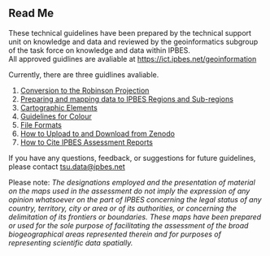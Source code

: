 ## Read Me

These technical guidelines have been prepared by the technical support
unit on knowledge and data and reviewed by the geoinformatics subgroup
of the task force on knowledge and data within IPBES.  
All approved guidlines are avaliable at
<https://ict.ipbes.net/geoinformation>

Currently, there are three guidlines avaliable.  
1. [Conversion to the Robinson
Projection](https://jkumagai96.github.io/Technical-Guideline-Series/robinson_projection_v2.html)  
2. [Preparing and mapping data to IPBES Regions and
Sub-regions](https://jkumagai96.github.io/Technical-Guideline-Series/mapping_regions_v2.html)  
3. [Cartographic
Elements](https://jkumagai96.github.io/Technical-Guideline-Series/cartograhic_guidelines_v1.html)  
4. [Guidelines for
Colour](https://jkumagai96.github.io/Technical-Guideline-Series/guidelines-for-color.html)  
5. [File
Formats](https://jkumagai96.github.io/Technical-Guideline-Series/FileFormats.html)  
6. [How to Upload to and Download from Zenodo](https://jkumagai96.github.io/Technical-Guideline-Series/How-to-upload-and-download-from-Zenodo.html)  
7. [How to Cite IPBES Assessment Reports](https://jkumagai96.github.io/Technical-Guideline-Series/suggested_citations.html)  
  
If you have any questions, feedback, or suggestions for future
guidelines, please contact <tsu.data@ipbes.net>

Please note: *The designations employed and the presentation of material on the maps used in the assessment do not 
imply the expression of any opinion whatsoever on the part of IPBES concerning the legal status of any country, 
territory, city or area or of its authorities, or concerning the delimitation of its frontiers or boundaries. 
These maps have been prepared or used for the sole purpose of facilitating the assessment of the 
broad biogeographical areas represented therein and for purposes of representing scientific data spatially.*
